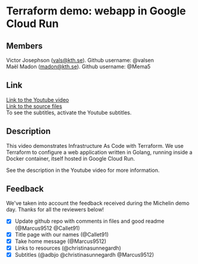 # Terraform demo: webapp in Google Cloud Run
## Members
Victor Josephson (vals@kth.se).
Github username: @valsen\
Maël Madon (madon@kth.se).
Github username: @Mema5

## Link
[Link to the Youtube video](https://youtu.be/i0Gb4mda5Dw)\
[Link to the source files](https://github.com/valsen/terraform-demo)\
To see the subtitles, activate the Youtube subtitles.

## Description
This video demonstrates Infrastructure As Code with Terraform. We use Terraform to configure a web application written in Golang, running inside a Docker container, itself hosted in Google Cloud Run.

See the description in the Youtube video for more information.

## Feedback
We've taken into account the feedback received during the Michelin demo day. Thanks for all the reviewers below! 
- [x] Update github repo with comments in files and good readme (@Marcus9512 @Callet91)
- [x] Title page with our names (@Callet91)
- [x] Take home message (@Marcus9512)
- [x] Links to resources (@christinasunnegardh)
- [x] Subtitles (@adbjo @christinasunnegardh @Marcus9512)
